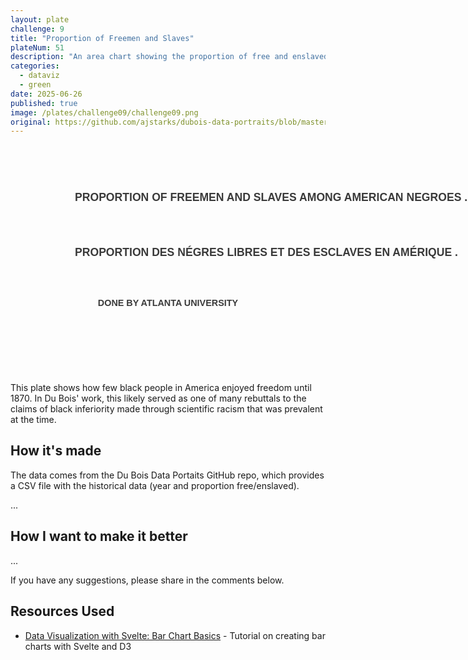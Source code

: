 ```yaml
---
layout: plate
challenge: 9
title: "Proportion of Freemen and Slaves"
plateNum: 51
description: "An area chart showing the proportion of free and enslaved black people in America"
categories:
  - dataviz
  - green
date: 2025-06-26
published: true
image: /plates/challenge09/challenge09.png
original: https://github.com/ajstarks/dubois-data-portraits/blob/master/challenge/2024/challenge09/original-plate-51.jpg
---
```


<script>
  export let data; // This comes from +page.js
  //console.log('Page data:', data);
  import Chart from './Chart.svelte'
</script>

<div class="plate">
  <div class="chart-title">
    <h1>Proportion of Freemen and Slaves Among American Negroes .</h1>
    <h1>Proportion des Négres Libres et des Esclaves en Amérique .</h1>
    <h4>Done by Atlanta University</h4>
  </div>
  <Chart data={data}/>
</div>


This plate shows how few black people in America enjoyed freedom until 1870.
In Du Bois' work, this likely served as one of many rebuttals to the claims of black inferiority made through scientific racism that was prevalent at the time.

<h2>How it's made</h2>

The data comes from the Du Bois Data Portaits GitHub repo, which provides a CSV file with the historical data (year and proportion free/enslaved). 

...

<h2>How I want to make it better</h2>

...

If you have any suggestions, please share in the comments below.

## Resources Used

<ul class="link-list">
  <li><a href="https://datavisualizationwithsvelte.com/basics/bar-chart">Data Visualization with Svelte: Bar Chart Basics</a> - Tutorial on creating bar charts with Svelte and D3</li>
</ul>

<style>
  

  .plate {
    background-image: url($lib/assets/original-plate-bg.png);
    background-size: cover;
    background-repeat: round;
    padding: 16px;
    border-radius: 6px;
    text-transform: uppercase;
    text-align: center;
    font-family: "Public Sans", sans-serif;
    margin: 1vh auto 1vh auto;
    opacity: 0.9;
    width: 75%;
    padding-bottom: 1.2rem;
  }

  .chart-title {
    line-height: 1.1;
    font-family: "Public Sans", sans-serif;
    color: black;
    opacity: .85;
    margin: 2.5rem;
    margin-top: .5rem;
    display: flex;
    flex-flow: column;
    align-items: flex-start;
    gap: 2rem;
  }

  .chart-title h1 {
    color: black;
    font-family: "Public Sans", sans-serif;
    font-size: 1.1rem;
    text-align: left;
    text-wrap-mode: nowrap;
  }

  .chart-title h4 {
    color: black;
    font-family: "Public Sans", sans-serif;
    font-size: .9rem;
    font-weight: 700;
    align-self: center;
  }


  @media screen and (max-width: 800px) {
    .plate {
      width: 100%;
    }
  }

  
</style>